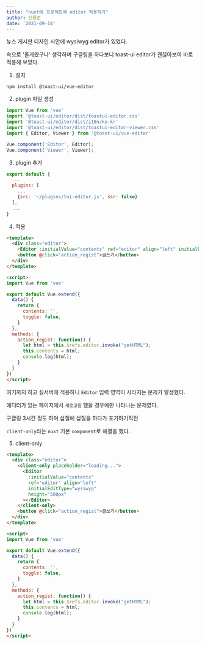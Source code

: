 ```yaml
---
title: "nuxt에 프로젝트에 editor 적용하기"
author: 신용준
date: '2021-09-14'
---
```


뉴스 게시판 디자인 시안에 wysiwyg editor가 있었다.

속으로 '올게왔구나' 생각하며 구글링을 하다보니 toast-ui editor가 괜찮아보여 바로 적용해 보았다.


1. 설치

`npm install @toast-ui/vue-editor`

2. plugin 파일 생성
```js [plugins/tui-editor.js]
import Vue from 'vue'
import '@toast-ui/editor/dist/toastui-editor.css'
import '@toast-ui/editor/dist/i18n/ko-kr'
import '@toast-ui/editor/dist/toastui-editor-viewer.css'
import { Editor, Viewer } from '@toast-ui/vue-editor'

Vue.component('Editor', Editor);
Vue.component('Viewer', Viewer);
```

3. plugin 추가

```js [nuxt.config.js]
export default {
  ...
  plugins: [
    ...
    {src: '~/plugins/tui-editor.js', ssr: false}
  ],
  ...
}
```

4. 적용

```html [page/regist.vue]
<template>
  <div class="editor">
    <Editor :initialValue="contents" ref="editor" align="left" initialEditType="wysiwyg" height="500px"></Editor>
    <button @click="action_regist">글쓰기</button>
  </div>
</template>

<script>
import Vue from 'vue'

export default Vue.extend({
  data() {
    return {
      contents: '',
      toggle: false,
    }
  },
  methods: {
    action_regist: function() {
      let html = this.$refs.editor.invoke("getHTML");
      this.contents = html;
      console.log(html);
    }
  }
})
</script>
```

여기까지 하고 실서버에 적용하니 `Editor` 입력 영역이 사라지는 문제가 발생했다.

에디터가 있는 페이지에서 `새로고침` 했을 경우에만 나타나는 문제였다.

구글링 3시간 정도 하며 삽질에 삽질을 하다가 포기하기직전

`client-only`라는 `nuxt` 기본 `component`로 해결을 했다.


5. client-only



```html [page/regist.vue]
<template>
  <div class="editor">
    <client-only placeholder="loading...">
      <Editor 
        :initialValue="contents"
        ref="editor" align="left"
        initialEditType="wysiwyg"
        height="500px"
      ></Editor>
    </client-only>
    <button @click="action_regist">글쓰기</button>
  </div>
</template>

<script>
import Vue from 'vue'

export default Vue.extend({
  data() {
    return {
      contents: '',
      toggle: false,
    }
  },
  methods: {
    action_regist: function() {
      let html = this.$refs.editor.invoke("getHTML");
      this.contents = html;
      console.log(html);
    }
  }
})
</script>
```